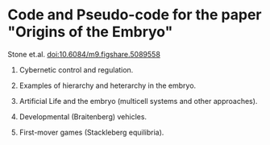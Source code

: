 # Code and Pseudo-code for the paper "Origins of the Embryo"
Stone et.al. [doi:10.6084/m9.figshare.5089558](https://www.researchgate.net/publication/316861647_Origins_of_the_Embryo_self-organization_through_cybernetic_regulation)
1) Cybernetic control and regulation.

2) Examples of hierarchy and heterarchy in the embryo.

3) Artificial Life and the embryo (multicell systems and other approaches).

4) Developmental (Braitenberg) vehicles.

5) First-mover games (Stackleberg equilibria). 
